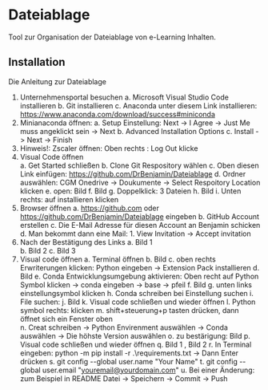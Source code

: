 # Dateiablage

Tool zur Organisation der Dateiablage von e-Learning Inhalten.

## Installation

Die Anleitung zur Dateiablage
1. Unternehmensportal besuchen
        a. Microsoft Visual Studio Code installieren
        b. Git installieren
        c. Anaconda unter diesem Link installieren: https://www.anaconda.com/download/success#miniconda
2. Minianaconda öffnen:
        a. Setup Einstellung: Next -> I Agree -> Just Me muss angeklickt sein -> Next
        b. Advanced Installation Options
        c. Install ->  Next -> Finish
3. Hinweis!: Zscaler öffnen: Oben rechts : Log Out klicke
4. Visual Code öffnen  
        a. Get Started schließen
        b. Clone Git Respository wählen
        c. Oben diesen Link einfügen: https://github.com/DrBenjamin/Dateiablage
        d. Ordner auswählen: CGM Onedrive -> Doukumente -> Select Respoitory Location klicken
        e. open: Bild
        f. Bild
        g. Doppelklick: 3 Dateien
        h. Bild
        i. Unten rechts: auf installieren klicken
5.  Browser öffnen
        a. https://github.com oder https://github.com/DrBenjamin/Dateiablage eingeben 
        b. GitHub Account erstellen
        c. Die E-Mail Adresse für diesen Account an Benjamin schicken 
        d. Man bekommt dann eine Mail: 1. View Invitation -> Accept invitation
6.  Nach der Bestätigung des Links 
        a. Bild 1  
        b. Bild 2
        c. Bild 3
7.  Visual code öffnen
        a. Terminal öffnen 
        b. Bild
        c. oben rechts Erwriterungen klicken: Python eingeben -> Extension Pack installieren 
        d. Bild
        e. Conda Entwicklungsumgebung aktivieren: Oben recht auf Python Symbol klicken -> conda eingeben -> base -> pfeil
        f. Bild
        g. unten links einstellungsymbol klicken 
        h. Conda schreiben bei Einstellung suchen
        i. File suchen: 
        j. Bild 
        k. Visual code schließen und wieder öffnen 
        l. Python symbol rechts: klicken 
        m. shift+steuerung+p tasten drücken, dann öffnet sich ein Fenster oben     
        n. Creat schreiben -> Python Envirenment auswählen -> Conda auswählen -> Die höhste Version auswählen
        o. zu bestärigung: Bild 
        p. Visual code schließen und wieder öffnen 
        q. Bild 1 , Bild 2 
        r. In Terminal eingeben: python -m pip install -r .\requirements.txt -> Dann Enter drücken 
        s. git config --global user.name "Your Name"
        t. git config --global user.email "youremail@yourdomain.com"
        u. Bei einer Änderung: zum Beispiel in README Datei -> Speichern -> Commit -> Push
  

